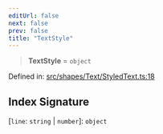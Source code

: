 ```yaml
---
editUrl: false
next: false
prev: false
title: "TextStyle"
---
```


> **TextStyle** = `object`

Defined in: [src/shapes/Text/StyledText.ts:18](https://github.com/fabricjs/fabric.js/blob/8206f10a405480a7ba988ff6cfdde6412c1f13f8/src/shapes/Text/StyledText.ts#L18)

## Index Signature

\[`line`: `string` \| `number`\]: `object`
